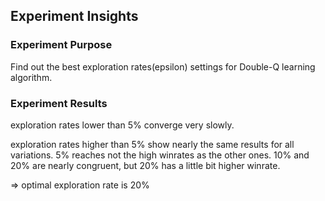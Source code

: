 
## Experiment Insights

### Experiment Purpose
Find out the best exploration rates(epsilon) settings for Double-Q learning algorithm.

### Experiment Results
exploration rates lower than 5% converge very slowly.

exploration rates higher than 5% show nearly the same results for all variations. 5% reaches not the high winrates as the other ones. 10% and 20% are nearly congruent, but 20% has a little bit higher winrate.

=> optimal exploration rate is 20%